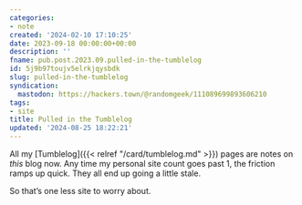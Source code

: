 ```yaml
---
categories:
- note
created: '2024-02-10 17:10:25'
date: 2023-09-18 00:00:00+00:00
description: ''
fname: pub.post.2023.09.pulled-in-the-tumblelog
id: 5j9b97toujv5elrkjqysbdk
slug: pulled-in-the-tumblelog
syndication:
  mastodon: https://hackers.town/@randomgeek/111089699893606210
tags:
- site
title: Pulled in the Tumblelog
updated: '2024-08-25 18:22:21'
---
```


All my [Tumblelog]({{< relref "/card/tumblelog.md" >}}) pages are notes on _this_ blog now. Any time my personal site count goes past 1, the friction ramps up quick. They all end up going a little stale.

So that’s one less site to worry about.